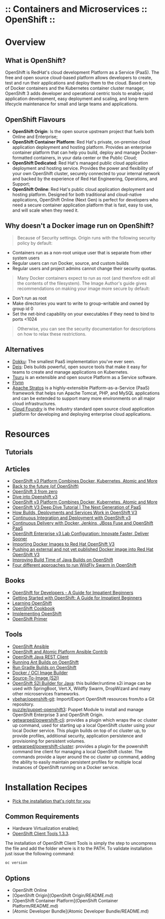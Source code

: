 ﻿:: Containers and Microservices :: OpenShift ::
===============================================

# Overview

## What is OpenShift?

OpenShift is RedHat's cloud development Platform as a Service (PaaS). The free and open source cloud-based platform allows developers to create, test and run their applications and deploy them to the cloud. Based on top of Docker containers and the Kubernetes container cluster manager, OpenShift 3 adds developer and operational centric tools to enable rapid application development, easy deployment and scaling, and long-term lifecycle maintenance for small and large teams and applications.

## OpenShift Flavours

- **OpenShift Origin**: Is the open source upstream project that fuels both Online and Enterprise;
- **OpenShift Container Platform**: Red Hat's private, on-premise cloud application deployment and hosting platform. Provides an enterprise container platform that can help you build, deploy and manage Docker-formatted containers, in your data center or the Public Cloud;
- **OpenShift Dedicated**: Red Hat's managed public cloud application deployment and hosting service. Provides the power and flexibility of your own OpenShift cluster, securely connected to your internal network and backed by the experience of Red Hat Engineering, Operations, and Support;
- **OpenShift Online**: Red Hat's public cloud application deployment and hosting platform. Designed for both traditional and cloud-native applications, OpenShift Online (Next Gen) is perfect for developers who need a secure container application platform that is fast, easy to use, and will scale when they need it.

## Why doesn't a Docker image run on OpenShift?

> Because of Security settings. Origin runs with the following security policy by default:
- Containers run as a non-root unique user that is separate from other system users
- Regular users can run Docker, source, and custom builds
- Regular users and project admins cannot change their security quotas.

> Many Docker containers expect to run as root (and therefore edit all the contents of the filesystem).
> The Image Author's guide gives recommendations on making your image more secure by default:
- Don't run as root
- Make directories you want to write to group-writable and owned by group id 0
- Set the net-bind capability on your executables if they need to bind to ports <1024

> Otherwise, you can see the security documentation for descriptions on how to relax these restrictions.

## Alternatives

- [Dokku](http://dokku.viewdocs.io/dokku/): The smallest PaaS implementation you've ever seen.
- [Deis](http://deis.io/): Deis builds powerful, open source tools that make it easy for teams to create and manage applications on Kubernetes.
- [Tsuru](https://tsuru.io/) is an extensible and open source Platform as a Service software.
- [Flynn](https://flynn.io/)
- [Apache Stratos](http://stratos.apache.org/) is a highly-extensible Platform-as-a-Service (PaaS) framework that helps run Apache Tomcat, PHP, and MySQL applications and can be extended to support many more environments on all major cloud infrastructures.
- [Cloud Foundry](https://www.cloudfoundry.org/) is the industry standard open source cloud application platform for developing and deploying enterprise cloud applications.

# Resources

## Tutorials

## Articles

- [OpenShift v3 Platform Combines Docker, Kubernetes, Atomic and More](https://blog.openshift.com/openshift-v3-platform-combines-docker-kubernetes-atomic-and-more/)
- [Back to the future (of OpenShift)](https://sosiouxme.wordpress.com/2014/11/21/back-to-the-future-of-openshift/)
- [OpenShift 3 from zero](https://sosiouxme.wordpress.com/2015/01/02/openshift-3-from-zero/)
- [Dive into Openshift v3](https://tobrunet.ch/articles/dive-into-openshift-v3/)
- [OpenShift v3 Platform Combines Docker, Kubernetes, Atomic and More](https://blog.openshift.com/openshift-v3-platform-combines-docker-kubernetes-atomic-and-more/)
- [OpenShift V3 Deep Dive Tutorial | The Next Generation of PaaS](https://blog.openshift.com/openshift-v3-deep-dive-docker-kubernetes/)
- [How Builds, Deployments and Services Work in OpenShift V3](https://blog.openshift.com/builds-deployments-services-v3/)
- [Continuous Integration and Deployment with OpenShift v3](https://blog.openshift.com/continuous-integration-deployment-v3/)
- [Continuous Delivery with Docker, Jenkins, JBoss Fuse and OpenShift PaaS](http://blog.christianposta.com/demo/continuous-delivery-with-jenkins-gerrit-jboss-fuse-and-openshift-paas/)
- [OpenShift Enterprise v3 Lab Configuration: Innovate Faster, Deliver Sooner](http://www.opensourcerers.org/openshift-enterprise-v3-lab-configuration-innovate-faster-deliver-sooner/)
- [Importing Docker Images to Red Hat OpenShift V3](http://www.opensourcerers.org/importing-an-external-docker-image-into-red-hat-openshift-v3/)
- [Pushing an external and not yet published Docker image into Red Hat OpenShift V3](http://www.opensourcerers.org/pushing-an-external-and-not-yet-published-docker-image-into-red-hat-openshift-v3/)
- [Improving Build Time of Java Builds on OpenShift](https://blog.openshift.com/improving-build-time-java-builds-openshift/)
- [Four different approaches to run WildFly Swarm in OpenShift](https://developers.redhat.com/blog/2016/06/29/four-different-approaches-to-run-wildfly-swarm-in-openshift/)

## Books

- [OpenShift for Developers - A Guide for Impatient Beginners](http://shop.oreilly.com/product/0636920052012.do)
- [Getting Started with OpenShift: A Guide for Impatient Beginners](http://shop.oreilly.com/product/0636920033226.do)
- [Learning OpenShift](https://www.packtpub.com/virtualization-and-cloud/learning-openshift)
- [OpenShift Cookbook](https://www.packtpub.com/virtualization-and-cloud/openshift-cookbook)
- [Implementing OpenShift](https://www.packtpub.com/virtualization-and-cloud/implementing-openshift)
- [OpenShift Primer](http://www.schabell.org/2016/04/available-free-online-openshift-primer-book.html)

## Tools

- [OpenShift Ansible](https://github.com/openshift/openshift-ansible)
- [OpenShift and Atomic Platform Ansible Contrib](https://github.com/openshift/openshift-ansible-contrib)
- [OpenShift Java REST Client](https://github.com/openshift/openshift-restclient-java)
- [Running Ant Builds on OpenShift](https://blog.openshift.com/running-ant-builds-on-openshift/)
- [Run Gradle Builds on OpenShift](https://blog.openshift.com/run-gradle-builds-on-openshift/)
- [Docker / OCI Image Builder](https://github.com/openshift/imagebuilder)
- [Source-To-Image (S2I)](https://github.com/openshift/source-to-image)
- [OpenShift S2I Builder for Java](https://github.com/jorgemoralespou/s2i-java): this builder/runtime s2i image can be used with SpringBoot, Vert.X, Wildfly Swarm, DropWizard and many other microservices frameworks.
- [vbehar/openshift-git](https://github.com/vbehar/openshift-git): Import/Export OpenShift resources from/to a Git repository.
- [puzzle/puppet-openshift3](https://github.com/puzzle/puppet-openshift3): Puppet Module to install and manage OpenShift Enterprise 3 and OpenShift Origin.
- [getwarped/powershift-cli](https://github.com/getwarped/powershift-cli): provides a plugin which wraps the oc cluster up command, used for starting up a local OpenShift cluster using your local Docker service. This plugin builds on top of oc cluster up, to provide profiles, additional security, application persistence and provisioning for persistent volumes.
- [getwarped/powershift-cluster](https://github.com/getwarped/powershift-cluster): provides a plugin for the powershift command line client for managing a local OpenShift cluster. The commands provide a layer around the oc cluster up command, adding the ability to easily maintain persistent profiles for multiple local instances of OpenShift running on a Docker service.

# Installation Recipes

- [Pick the installation that's right for you](https://install.openshift.com/)

## Common Requirements

- Hardware Virtualization enabled;
- [OpenShift Client Tools 1.3.3](https://github.com/openshift/origin/releases/tag/v1.3.3).

The installation of OpenShift Client Tools is simply the step to uncompress the file and add the folder where is it to the PATH. To validate installation just issue the following command:

```bash
oc version
```

## Options

- OpenShift Online
- [OpenShift Origin](OpenShift Origin/README.md)
- [OpenShift Container Platform](OpenShift Container Platform/README.md)
- [Atomic Developer Bundle](Atomic Developer Bundle/README.md)
